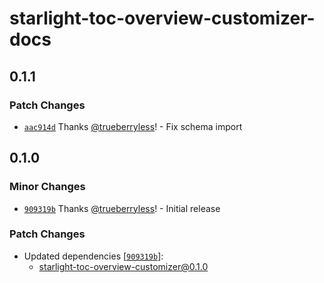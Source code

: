 # starlight-toc-overview-customizer-docs

## 0.1.1

### Patch Changes

- [`aac914d`](https://github.com/trueberryless-org/starlight-toc-overview-customizer/commit/aac914d72b87b4afa413b86178cd8d21affa9f91) Thanks [@trueberryless](https://github.com/trueberryless)! - Fix schema import

## 0.1.0

### Minor Changes

- [`909319b`](https://github.com/trueberryless-org/starlight-toc-overview-customizer/commit/909319b50d6fc37a399669bb8de7a10cba9beb63) Thanks [@trueberryless](https://github.com/trueberryless)! - Initial release

### Patch Changes

- Updated dependencies [[`909319b`](https://github.com/trueberryless-org/starlight-toc-overview-customizer/commit/909319b50d6fc37a399669bb8de7a10cba9beb63)]:
  - starlight-toc-overview-customizer@0.1.0
